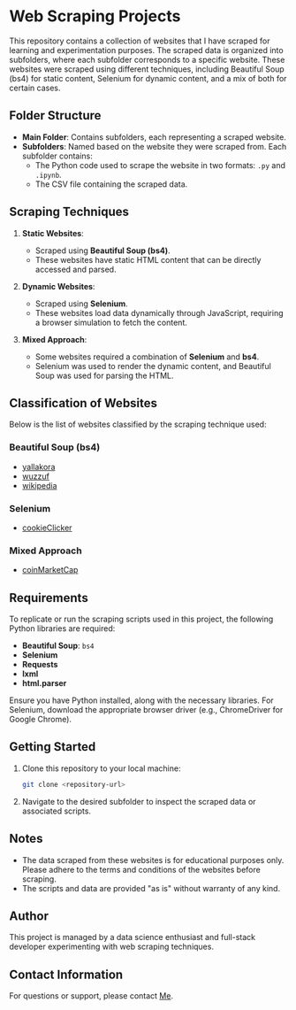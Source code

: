 # Web Scraping Projects

This repository contains a collection of websites that I have scraped for learning and experimentation purposes. The scraped data is organized into subfolders, where each subfolder corresponds to a specific website. These websites were scraped using different techniques, including Beautiful Soup (bs4) for static content, Selenium for dynamic content, and a mix of both for certain cases.

## Folder Structure

- **Main Folder**: Contains subfolders, each representing a scraped website.
- **Subfolders**: Named based on the website they were scraped from. Each subfolder contains:
  - The Python code used to scrape the website in two formats: `.py` and `.ipynb`.
  - The CSV file containing the scraped data.

## Scraping Techniques

1. **Static Websites**:
   - Scraped using **Beautiful Soup (bs4)**.
   - These websites have static HTML content that can be directly accessed and parsed.

2. **Dynamic Websites**:
   - Scraped using **Selenium**.
   - These websites load data dynamically through JavaScript, requiring a browser simulation to fetch the content.

3. **Mixed Approach**:
   - Some websites required a combination of **Selenium** and **bs4**.
   - Selenium was used to render the dynamic content, and Beautiful Soup was used for parsing the HTML.

## Classification of Websites

Below is the list of websites classified by the scraping technique used:

### Beautiful Soup (bs4)

- [yallakora](https://www.yallakora.com/match-center/%d9%85%d8%b1%d9%83%d8%b2-%d8%a7%d9%84%d9%85%d8%a8%d8%a7%d8%b1%d9%8a%d8%a7%d8%aa#nav-menu)
- [wuzzuf](https://wuzzuf.net/jobs/egypt)
- [wikipedia](https://en.wikipedia.org/wiki/List_of_largest_companies_in_the_United_States_by_revenue)

### Selenium

- [cookieClicker](https://orteil.dashnet.org/cookieclicker/)

### Mixed Approach

- [coinMarketCap](https://coinmarketcap.com/)

## Requirements

To replicate or run the scraping scripts used in this project, the following Python libraries are required:

- **Beautiful Soup**: `bs4`
- **Selenium**
- **Requests**
- **lxml**
- **html.parser**

Ensure you have Python installed, along with the necessary libraries. For Selenium, download the appropriate browser driver (e.g., ChromeDriver for Google Chrome).

## Getting Started

1. Clone this repository to your local machine:

   ```bash
   git clone <repository-url>
   ```

2. Navigate to the desired subfolder to inspect the scraped data or associated scripts.

## Notes

- The data scraped from these websites is for educational purposes only. Please adhere to the terms and conditions of the websites before scraping.
- The scripts and data are provided "as is" without warranty of any kind.

## Author

This project is managed by a data science enthusiast and full-stack developer experimenting with web scraping techniques.

## Contact Information

For questions or support, please contact [Me](mailto:chouaiba629@gmail.com).
